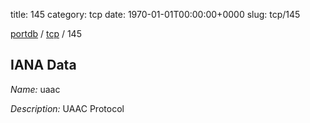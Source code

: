 title: 145
category: tcp
date: 1970-01-01T00:00:00+0000
slug: tcp/145

[portdb](/) / [tcp](/category/tcp.html) / 145


## IANA Data

_Name:_ uaac

_Description:_ UAAC Protocol

